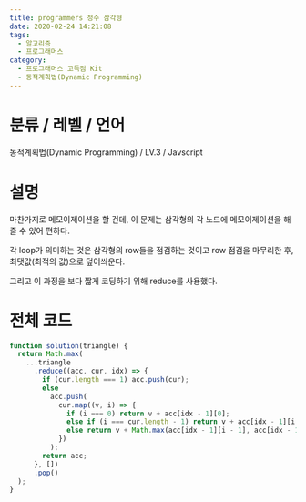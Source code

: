 ```yaml
---
title: programmers 정수 삼각형
date: 2020-02-24 14:21:08
tags:
  - 알고리즘
  - 프로그래머스
category:
  - 프로그래머스 고득점 Kit
  - 동적계획법(Dynamic Programming)
---
```


# 분류 / 레벨 / 언어

동적계획법(Dynamic Programming) / LV.3 / Javscript

# 설명

마찬가지로 메모이제이션을 할 건데,
이 문제는 삼각형의 각 노드에 메모이제이션을 해줄 수 있어 편하다.

각 loop가 의미하는 것은 삼각형의 row들을 점검하는 것이고
row 점검을 마무리한 후, 최댓값(최적의 값)으로 덮어씌운다.

그리고 이 과정을 보다 짧게 코딩하기 위해 reduce를 사용했다.

# 전체 코드

```javascript
function solution(triangle) {
  return Math.max(
    ...triangle
      .reduce((acc, cur, idx) => {
        if (cur.length === 1) acc.push(cur);
        else
          acc.push(
            cur.map((v, i) => {
              if (i === 0) return v + acc[idx - 1][0];
              else if (i === cur.length - 1) return v + acc[idx - 1][i - 1];
              else return v + Math.max(acc[idx - 1][i - 1], acc[idx - 1][i]);
            })
          );
        return acc;
      }, [])
      .pop()
  );
}
```
